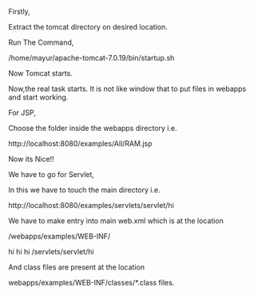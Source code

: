Firstly,

Extract the tomcat directory on desired location.

Run The Command,

/home/mayur/apache-tomcat-7.0.19/bin/startup.sh

Now Tomcat starts.

Now,the real task starts. It is not like window that to put files in webapps and start working.

For JSP,

Choose the folder inside the webapps directory i.e.

 http://localhost:8080/examples/All/RAM.jsp

Now  its Nice!!

We have to go for Servlet,

In this we have to touch the main directory i.e.

http://localhost:8080/examples/servlets/servlet/hi

We have to make entry into main web.xml which is at the location

/webapps/examples/WEB-INF/

<servlet>
        <servlet-name>hi</servlet-name>
        <servlet-class>hi</servlet-class>
    </servlet>
<servlet-mapping>
        <servlet-name>hi</servlet-name>
        <url-pattern>/servlets/servlet/hi</url-pattern>
    </servlet-mapping>


And class files are present at the location

webapps/examples/WEB-INF/classes/*.class files.

